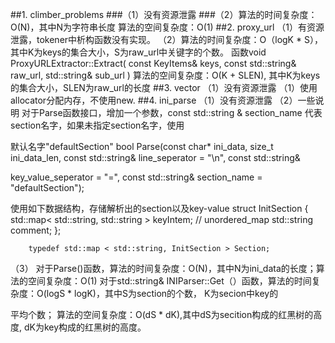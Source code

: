 ##1. climber_problems
   ###（1）没有资源泄露
   ###（2）算法的时间复杂度：O(N)，其中N为字符串长度
        算法的空间复杂度：O(1)
##2. proxy_url
   （1）有资源泄露，tokener中析构函数没有实现。
   （2）算法的时间复杂度：O（logK * S），其中K为keys的集合大小，S为raw_url中关键字的个数。
        函数void ProxyURLExtractor::Extract( const KeyItems& keys, const std::string& raw_url, std::string& sub_url )
        算法的空间复杂度：O(K + SLEN), 其中K为keys的集合大小，SLEN为raw_url的长度
##3. vector
   （1）没有资源泄露
   （1）使用allocator分配内存，不使用new.
##4. ini_parse
   （1）没有资源泄露
   （2）一些说明
   对于Parse函数接口，增加一个参数，const std::string & section_name 代表section名字，如果未指定section名字，使用

默认名字"defaultSection"
    bool Parse(const char* ini_data, size_t ini_data_len, const std::string& line_seperator = "\n", const std::string& 

key_value_seperator = "=", const std::string& section_name = "defaultSection");
   
   使用如下数据结构，存储解析出的section以及key-value
		struct InitSection
		{
			std::map< std::string, std::string > keyIntem;  // unordered_map
			std::string comment;
		};

		typedef std::map < std::string, InitSection > Section;
   （3） 对于Parse()函数，算法的时间复杂度：O(N)，其中N为ini_data的长度；算法的空间复杂度：O(1)
   对于std::string& INIParser::Get（）函数，算法的时间复杂度：O(logS * logK)，其中S为section的个数， K为secion中key的

平均个数；
   算法的空间复杂度：O(dS * dK),其中dS为secition构成的红黑树的高度, dK为key构成的红黑树的高度。
